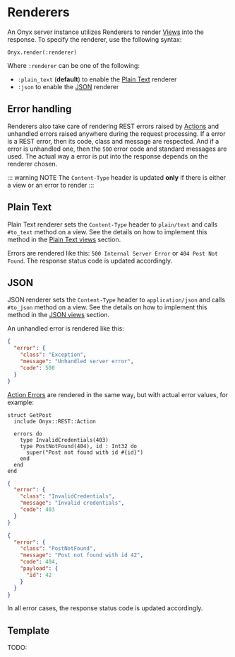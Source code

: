# Renderers

An Onyx server instance utilizes Renderers to render [Views](/rest/views) into the response. To specify the renderer, use the following syntax:

```crystal
Onyx.render(:renderer)
```

Where `:renderer` can be one of the following:

* `:plain_text` (**default**) to enable the [Plain Text](#plain-text) renderer
* `:json` to enable the [JSON](#json) renderer

## Error handling

Renderers also take care of rendering REST errors raised by [Actions](/rest/actions#errors) and unhandled errors raised anywhere during the request processing. If a error is a REST error, then its code, class and message are respected. And if a error is unhandled one, then the `500` error code and standard messages are used. The actual way a error is put into the response depends on the renderer chosen.

::: warning NOTE
The `Content-Type` header is updated **only** if there is either a view or an error to render
:::

## Plain Text

Plain Text renderer sets the `Content-Type` header to `plain/text` and calls `#to_text` method on a view. See the details on how to implement this method in the [Plain Text views](/rest/views#plain-text-views) section.

Errors are rendered like this: `500 Internal Server Error` or `404 Post Not Found`. The response status code is updated accordingly.

## JSON

JSON renderer sets the `Content-Type` header to `application/json` and calls `#to_json` method on a view. See the details on how to implement this method in the [JSON views](/rest/views#json-views) section.

An unhandled error is rendered like this:

```json
{
  "error": {
    "class": "Exception",
    "message": "Unhandled server error",
    "code": 500
  }
}
```

[Action Errors](/rest/actions#errors) are rendered in the same way, but with actual error values, for example:

```crystal
struct GetPost
  include Onyx::REST::Action

  errors do
    type InvalidCredentials(403)
    type PostNotFound(404), id : Int32 do
      super("Post not found with id #{id}")
    end
  end
end
```

```json
{
  "error": {
    "class": "InvalidCredentials",
    "message": "Invalid credentials",
    "code": 403
  }
}
```

```json
{
  "error": {
    "class": "PostNotFound",
    "message": "Post not found with id 42",
    "code": 404,
    "payload": {
      "id": 42
    }
  }
}
```

In all error cases, the response status code is updated accordingly.

## Template

TODO:
